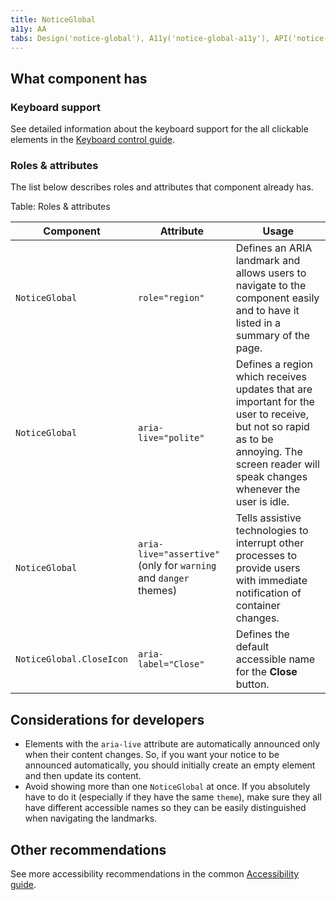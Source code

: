 ```yaml
---
title: NoticeGlobal
a11y: AA
tabs: Design('notice-global'), A11y('notice-global-a11y'), API('notice-global-api'), Example('notice-global-code'), Changelog('notice-global-changelog')
---
```


## What component has

### Keyboard support

See detailed information about the keyboard support for the all clickable elements in the [Keyboard control guide](/core-principles/a11y/a11y-keyboard).

### Roles & attributes

The list below describes roles and attributes that component already has.

Table: Roles & attributes

| Component                 | Attribute                                                        | Usage                                                                                                                                                                                                                               |
| ------------------------- | ---------------------------------------------------------------- | ----------------------------------------------------------------------------------------------------------------------------------------------------------------------------------------------------------------------------------- |
| `NoticeGlobal`            | `role="region"`                                                  | Defines an ARIA landmark and allows users to navigate to the component easily and to have it listed in a summary of the page. |
| `NoticeGlobal`            | `aria-live="polite"`                                             | Defines a region which receives updates that are important for the user to receive, but not so rapid as to be annoying. The screen reader will speak changes whenever the user is idle. |
| `NoticeGlobal`            | `aria-live="assertive"` (only for `warning` and `danger` themes) | Tells assistive technologies to interrupt other processes to provide users with immediate notification of container changes. |
| `NoticeGlobal.CloseIcon`  | `aria-label="Close"`                                             | Defines the default accessible name for the **Close** button. |

## Considerations for developers

- Elements with the `aria-live` attribute are automatically announced only when their content changes. So, if you want your notice to be announced automatically, you should initially create an empty element and then update its content.
- Avoid showing more than one `NoticeGlobal` at once. If you absolutely have to do it (especially if they have the same `theme`), make sure they all have different accessible names so they can be easily distinguished when navigating the landmarks.

## Other recommendations

See more accessibility recommendations in the common [Accessibility guide](/core-principles/a11y/a11y).
